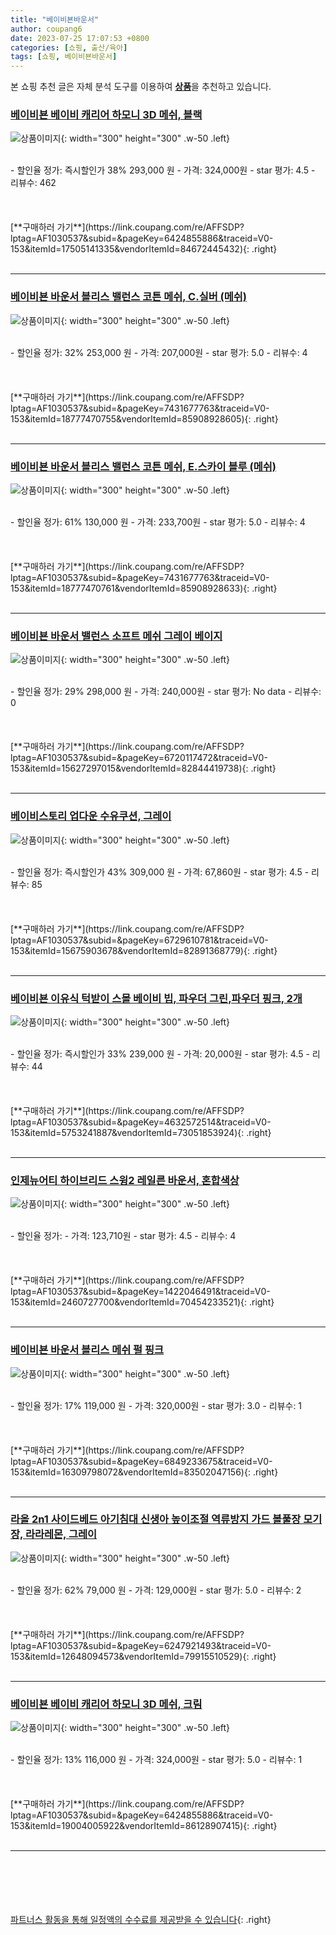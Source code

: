 ```yaml
---
title: "베이비뵨바운서"
author: coupang6
date: 2023-07-25 17:07:53 +0800
categories: [쇼핑, 출산/육아]
tags: [쇼핑, 베이비뵨바운서]
---
```


본 쇼핑 추천 글은 자체 분석 도구를 이용하여 [**상품**](https://link.coupang.com/a/bao1ui)을 추천하고 있습니다.

### [베이비뵨 베이비 캐리어 하모니 3D 메쉬, 블랙](https://link.coupang.com/re/AFFSDP?lptag=AF1030537&subid=&pageKey=6424855886&traceid=V0-153&itemId=17505141335&vendorItemId=84672445432)

![상품이미지](https://thumbnail9.coupangcdn.com/thumbnails/remote/230x230ex/image/retail/images/2023/01/12/14/5/cb0880fa-fd99-4b68-96d2-48b272710239.jpg){: width="300" height="300" .w-50 .left}


<br>
- 할인율 정가: 즉시할인가 38%  293,000   원
- 가격: 324,000원
- star 평가: 4.5
- 리뷰수: 462
<br>
<br>
<br>
<br>
[**구매하러 가기**](https://link.coupang.com/re/AFFSDP?lptag=AF1030537&subid=&pageKey=6424855886&traceid=V0-153&itemId=17505141335&vendorItemId=84672445432){: .right}
<br>
<br>

---

### [베이비뵨 바운서 블리스 밸런스 코튼 메쉬, C.실버 (메쉬)](https://link.coupang.com/re/AFFSDP?lptag=AF1030537&subid=&pageKey=7431677763&traceid=V0-153&itemId=18777470755&vendorItemId=85908928605)

![상품이미지](https://thumbnail7.coupangcdn.com/thumbnails/remote/230x230ex/image/vendor_inventory/e26e/97a66b1b98dba17d833d3f10392bfe54f59c55d1d506aa8cbabb7c34275e.jpg){: width="300" height="300" .w-50 .left}


<br>
- 할인율 정가: 32%  253,000   원
- 가격: 207,000원
- star 평가: 5.0
- 리뷰수: 4
<br>
<br>
<br>
<br>
[**구매하러 가기**](https://link.coupang.com/re/AFFSDP?lptag=AF1030537&subid=&pageKey=7431677763&traceid=V0-153&itemId=18777470755&vendorItemId=85908928605){: .right}
<br>
<br>

---

### [베이비뵨 바운서 블리스 밸런스 코튼 메쉬, E.스카이 블루 (메쉬)](https://link.coupang.com/re/AFFSDP?lptag=AF1030537&subid=&pageKey=7431677763&traceid=V0-153&itemId=18777470761&vendorItemId=85908928633)

![상품이미지](https://thumbnail9.coupangcdn.com/thumbnails/remote/230x230ex/image/vendor_inventory/580c/ac900fbf753f9e490b15d84e73259eafd53a22c2dd504d34a9df46bd03e7.jpg){: width="300" height="300" .w-50 .left}


<br>
- 할인율 정가: 61%  130,000   원
- 가격: 233,700원
- star 평가: 5.0
- 리뷰수: 4
<br>
<br>
<br>
<br>
[**구매하러 가기**](https://link.coupang.com/re/AFFSDP?lptag=AF1030537&subid=&pageKey=7431677763&traceid=V0-153&itemId=18777470761&vendorItemId=85908928633){: .right}
<br>
<br>

---

### [베이비뵨 바운서 밸런스 소프트 메쉬 그레이 베이지](https://link.coupang.com/re/AFFSDP?lptag=AF1030537&subid=&pageKey=6720117472&traceid=V0-153&itemId=15627297015&vendorItemId=82844419738)

![상품이미지](https://thumbnail10.coupangcdn.com/thumbnails/remote/230x230ex/image/vendor_inventory/1852/d8043cb7bc485c9d62751b8c0905833d1bfa9c4ea0c0ceaf8934395f41f2.jpg){: width="300" height="300" .w-50 .left}


<br>
- 할인율 정가: 29%  298,000   원
- 가격: 240,000원
- star 평가: No data
- 리뷰수: 0
<br>
<br>
<br>
<br>
[**구매하러 가기**](https://link.coupang.com/re/AFFSDP?lptag=AF1030537&subid=&pageKey=6720117472&traceid=V0-153&itemId=15627297015&vendorItemId=82844419738){: .right}
<br>
<br>

---

### [베이비스토리 업다운 수유쿠션, 그레이](https://link.coupang.com/re/AFFSDP?lptag=AF1030537&subid=&pageKey=6729610781&traceid=V0-153&itemId=15675903678&vendorItemId=82891368779)

![상품이미지](https://thumbnail6.coupangcdn.com/thumbnails/remote/230x230ex/image/retail/images/2022/08/24/18/1/ba599342-0790-4497-aca5-b8f5ec08c925.jpg){: width="300" height="300" .w-50 .left}


<br>
- 할인율 정가: 즉시할인가 43%  309,000   원
- 가격: 67,860원
- star 평가: 4.5
- 리뷰수: 85
<br>
<br>
<br>
<br>
[**구매하러 가기**](https://link.coupang.com/re/AFFSDP?lptag=AF1030537&subid=&pageKey=6729610781&traceid=V0-153&itemId=15675903678&vendorItemId=82891368779){: .right}
<br>
<br>

---

### [베이비뵨 이유식 턱받이 스몰 베이비 빕, 파우더 그린,파우더 핑크, 2개](https://link.coupang.com/re/AFFSDP?lptag=AF1030537&subid=&pageKey=4632572514&traceid=V0-153&itemId=5753241887&vendorItemId=73051853924)

![상품이미지](https://thumbnail7.coupangcdn.com/thumbnails/remote/230x230ex/image/retail/images/2020/12/18/15/7/ef591779-6a58-4ad0-838c-131676134495.jpg){: width="300" height="300" .w-50 .left}


<br>
- 할인율 정가: 즉시할인가 33%  239,000   원
- 가격: 20,000원
- star 평가: 4.5
- 리뷰수: 44
<br>
<br>
<br>
<br>
[**구매하러 가기**](https://link.coupang.com/re/AFFSDP?lptag=AF1030537&subid=&pageKey=4632572514&traceid=V0-153&itemId=5753241887&vendorItemId=73051853924){: .right}
<br>
<br>

---

### [인제뉴어티 하이브리드 스윙2 레일른 바운서, 혼합색상](https://link.coupang.com/re/AFFSDP?lptag=AF1030537&subid=&pageKey=1422046491&traceid=V0-153&itemId=2460727700&vendorItemId=70454233521)

![상품이미지](https://thumbnail10.coupangcdn.com/thumbnails/remote/230x230ex/image/retail/images/2020/04/03/11/7/871dca91-7749-4367-a7dc-dbc75c3c559d.jpg){: width="300" height="300" .w-50 .left}


<br>
- 할인율 정가: 
- 가격: 123,710원
- star 평가: 4.5
- 리뷰수: 4
<br>
<br>
<br>
<br>
[**구매하러 가기**](https://link.coupang.com/re/AFFSDP?lptag=AF1030537&subid=&pageKey=1422046491&traceid=V0-153&itemId=2460727700&vendorItemId=70454233521){: .right}
<br>
<br>

---

### [베이비뵨 바운서 블리스 메쉬 펄 핑크](https://link.coupang.com/re/AFFSDP?lptag=AF1030537&subid=&pageKey=6849233675&traceid=V0-153&itemId=16309798072&vendorItemId=83502047156)

![상품이미지](https://thumbnail7.coupangcdn.com/thumbnails/remote/230x230ex/image/vendor_inventory/2b07/8148521532e4aef0aab787dff657cd8aa59be6ef65061d98bc6cb9144c93.jpg){: width="300" height="300" .w-50 .left}


<br>
- 할인율 정가: 17%  119,000   원
- 가격: 320,000원
- star 평가: 3.0
- 리뷰수: 1
<br>
<br>
<br>
<br>
[**구매하러 가기**](https://link.coupang.com/re/AFFSDP?lptag=AF1030537&subid=&pageKey=6849233675&traceid=V0-153&itemId=16309798072&vendorItemId=83502047156){: .right}
<br>
<br>

---

### [라올 2n1 사이드베드 아기침대 신생아 높이조절 역류방지 가드 볼풀장 모기장, 라라레몬, 그레이](https://link.coupang.com/re/AFFSDP?lptag=AF1030537&subid=&pageKey=6247921493&traceid=V0-153&itemId=12648094573&vendorItemId=79915510529)

![상품이미지](https://thumbnail10.coupangcdn.com/thumbnails/remote/230x230ex/image/vendor_inventory/45e5/3af32c5fb3e7f5db57dc50f0d98c912afaa51f016a5344f9f5f6e85bcd45.jpg){: width="300" height="300" .w-50 .left}


<br>
- 할인율 정가: 62%  79,000   원
- 가격: 129,000원
- star 평가: 5.0
- 리뷰수: 2
<br>
<br>
<br>
<br>
[**구매하러 가기**](https://link.coupang.com/re/AFFSDP?lptag=AF1030537&subid=&pageKey=6247921493&traceid=V0-153&itemId=12648094573&vendorItemId=79915510529){: .right}
<br>
<br>

---

### [베이비뵨 베이비 캐리어 하모니 3D 메쉬, 크림](https://link.coupang.com/re/AFFSDP?lptag=AF1030537&subid=&pageKey=6424855886&traceid=V0-153&itemId=19004005922&vendorItemId=86128907415)

![상품이미지](https://thumbnail10.coupangcdn.com/thumbnails/remote/230x230ex/image/retail/images/2023/05/30/18/4/e64c2a69-bbf7-4ec6-942c-7b23d864d453.jpg){: width="300" height="300" .w-50 .left}


<br>
- 할인율 정가: 13%  116,000   원
- 가격: 324,000원
- star 평가: 5.0
- 리뷰수: 1
<br>
<br>
<br>
<br>
[**구매하러 가기**](https://link.coupang.com/re/AFFSDP?lptag=AF1030537&subid=&pageKey=6424855886&traceid=V0-153&itemId=19004005922&vendorItemId=86128907415){: .right}
<br>
<br>

---
<br><br><br><br><br> [파트너스 활동을 통해 일정액의 수수료를 제공받을 수 있습니다](https://link.coupang.com/a/bao1ui){: .right}